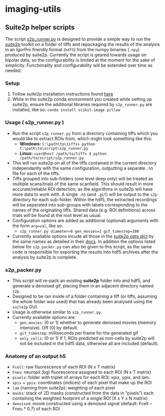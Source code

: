 # imaging-utils

## Suite2p helper scripts
The script
[s2p_runner.py](https://github.com/geoffder/imaging-utils/blob/main/s2p_runner.py)
is designed to provide a simple way to run the
[suite2p](https://github.com/MouseLand/suite2p) toolkit on a folder of tiffs and
repackaging the results of the analysis in an IgorPro friendly format (`hdf5`)
from the numpy binaries (`.npy`) produced by suite2p. Currently the script is
geared towards usage on bipolar data, so the configurability is limited at the
moment for the sake of simplicity. Functionality and configurability will be
extended over time as needed.

### Setup
1. Follow suite2p installation instructions found
  [here](https://github.com/MouseLand/suite2p#installation)
2. While in the suite2p conda environment you created while setting up suite2p,
  ensure the additional libraries required by `s2p_runner.py` are installed,
  like so: `conda install scikit-image pillow`

### Usage ( s2p_runner.py )
* Run the script `s2p_runner.py` from a directory containing tiffs which you
  would like to extract ROIs from, which might look something like this:
  * **Windows:** `C:\path\to\tiffs> python C:\path\to\script\s2p_runner.py`
  * **Linux:** `user@host /path/to/tiffs $ python /path/to/script/s2p_runner.py`
* This will run suite2p on all of the tiffs contained in the current directory
  independantly with the same configuration, outputting a separate `.h5` file
  for each of the tiffs.
* Tiffs grouped into sub-folders (one level deep only) will be treated as
  multiple scans/trials of the same scanfield. This should result in more
  accurate/reliable ROI detection, as the algorithms in suite2p will have more
  data to work with. A single `.h5` (and `.gif`) will be output to the `s2p`
  directory for each sub-folder. Within the hdf5, the extracted recordings will
  be separated into sub-groups with labels corresponding to the names of the
  originating tiffs. Shared data (e.g. ROI definitions) across trials will be
  found at the root level as usual.
* Configuration options are added as additional (optional) arguments with the form
  `arg=val`, like so:
  * `s2p_runner.py diameter=8 gen_movies=1 gif_timestep=100`
* Currently available options incude all those in the [suite2p opts
  dict](https://github.com/MouseLand/suite2p/blob/main/suite2p/run_s2p.py) by
  the same names as detailed in their
  [docs](https://suite2p.readthedocs.io/en/latest/settings.html#main-settings).
  In addition the options listed below for `s2p_packer.py` can also be given to
  this script, as the same code is responsible for exporting the results into
  hdf5 archives after the analysis by suite2p is complete.

### s2p_packer.py
* This script will re-pack an existing **suite2p** folder into and hdf5, and
  generate a denoised gif, placing them in an adjacent directory named `s2p`.
* Designed to be ran inside of a folder containing a tiff (or tiffs, assuming
  the whole folder was used) that has already been analysed using the `suite2p` GUI.
* Usage is otherwise similar to `s2p_runner.py`.
* Currently available options are:
  * `gen_movies`: (0 or 1) whether to generate denoised movies (memory
    intensive). Off (0) by default.
  * `gif_timestep`: milliseconds per frame for the generated gif
  * `only_cells`: (0 or 1) If 1, ROIs predicted as non-cells by suite2p will
    not be included in the hdf5 data, otherwise all are included (default).

### Anatomy of an output h5
* `Fcell`: raw fluorescence of each ROI (N x T matrix)
* `Fneu`: neuropil (bg) fluorescence assigned to each ROI (N x T matrix)
* `pixels`: folder with triplet of arrays for each ROI: xpix, ypix, and lam.
* `xpix` + `ypix`: coordinates (indices) of each pixel that make up the ROI
* `lam` (naming from suite2p): weighting of each pixel
* `masks`: stack of 2D masks (constructed from the data in “pixels”) each
  containing the weighted footprint of a single ROI (X x Y x N matrix)
* `denoised`: movie constructed using a denoised signal (default: Fcell – Fneu *
  0.7) of each ROI
